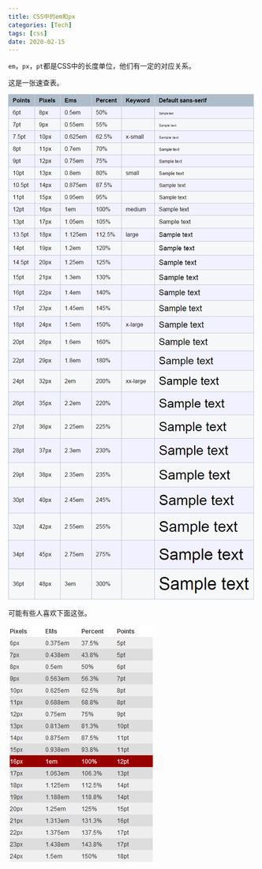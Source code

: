 ```yaml
---
title: CSS中的em和px
categories: [Tech]
tags: [css]
date: 2020-02-15
---
```

`em`，`px`，`pt`都是CSS中的长度单位，他们有一定的对应关系。

<!-- more -->

这是一张速查表。

![img](images/2020-02/font-size-conversion-chart.png)

可能有些人喜欢下面这张。

![img](images/2020-02/3e027707-9ebb-4d3c-8c06-ef9f7504d3ab.png)
